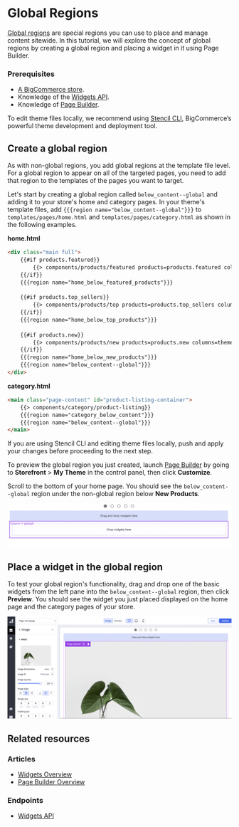 # Global Regions



[Global regions](https://developer.bigcommerce.com/api-docs/store-management/widgets/overview#global-regions) are special regions you can use to place and manage content sitewide. 
In this tutorial, we will explore the concept of global regions by creating a global region and placing a widget in it using Page Builder.

###  Prerequisites

* [A BigCommerce store](https://support.bigcommerce.com/s/article/Starting-a-Bigcommerce-Trial).
* Knowledge of the [Widgets API](https://developer.bigcommerce.com/api-docs/storefront/widgets/widgets-overview).
* Knowledge of [Page Builder](https://support.bigcommerce.com/s/article/Page-Builder).

To edit theme files locally, we recommend using [Stencil CLI](https://developer.bigcommerce.com/stencil-docs/installing-stencil-cli/installing-stencil), BigCommerce’s powerful theme development and deployment tool.

## Create a global region

As with non-global regions, you add global regions at the template file level. For a global region to appear on all of the targeted pages, you need to add that region to the templates of the pages you want to target.

Let's start by creating a global region called `below_content--global` and adding it to your store's home and category pages. In your theme's template files, add `{{{region name="below_content--global"}}}` to `templates/pages/home.html` and `templates/pages/category.html` as shown in the following examples.

**home.html**

```html
<div class="main full">
    {{#if products.featured}}
        {{> components/products/featured products=products.featured columns=theme_settings.homepage_featured_products_column_count}}
    {{/if}}
    {{{region name="home_below_featured_products"}}}

    {{#if products.top_sellers}}
        {{> components/products/top products=products.top_sellers columns=theme_settings.homepage_top_products_column_count}}
    {{/if}}
    {{{region name="home_below_top_products"}}}

    {{#if products.new}}
        {{> components/products/new products=products.new columns=theme_settings.homepage_new_products_column_count}}
    {{/if}}
    {{{region name="home_below_new_products"}}}
    {{{region name="below_content--global"}}} 
</div>
```

**category.html**
```html
<main class="page-content" id="product-listing-container">
    {{> components/category/product-listing}}
    {{{region name="category_below_content"}}}
    {{{region name="below_content--global"}}}
</main>
```

If you are using Stencil CLI and editing theme files locally, push and apply your changes before proceeding to the next step.

To preview the global region you just created, launch [Page Builder](https://support.bigcommerce.com/s/article/Page-Builder) by going to **Storefront** > **My Theme** in the control panel, then click **Customize**. 

Scroll to the bottom of your home page. You should see the `below_content--global` region under the non-global region below **New Products**.

![Global Region](https://raw.githubusercontent.com/bigcommerce/dev-docs/master/assets/images/global-regions-tutorial-01.png "Global Region")

## Place a widget in the global region

To test your global region's functionality, drag and drop one of the basic widgets from the left pane into the `below_content--global` region, then click **Preview**. You should see the widget you just placed displayed on the home page and the category pages of your store.

![Page Builder Design](https://raw.githubusercontent.com/bigcommerce/dev-docs/master/assets/images/global-regions-tutorial-02.png "Page Builder Design")

## Related resources

### Articles
* [Widgets Overview](/api-docs/store-management/widgets/overview)
* [Page Builder Overview](https://developer.bigcommerce.com/stencil-docs/page-builder/page-builder-overview)

### Endpoints
* [Widgets API](/api-reference/store-management/widgets)